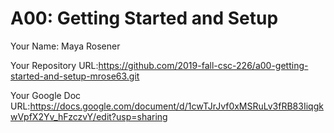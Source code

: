 # A00: Getting Started and Setup

Your Name: Maya Rosener

Your Repository URL:https://github.com/2019-fall-csc-226/a00-getting-started-and-setup-mrose63.git

Your Google Doc URL:https://docs.google.com/document/d/1cwTJrJvf0xMSRuLv3fRB83IiqgkwVpfX2Yv_hFzczvY/edit?usp=sharing
